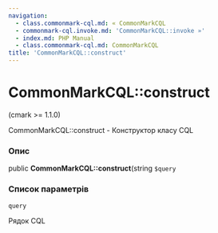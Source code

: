 ```yaml
---
navigation:
  - class.commonmark-cql.md: « CommonMarkCQL
  - commonmark-cql.invoke.md: 'CommonMarkCQL::invoke »'
  - index.md: PHP Manual
  - class.commonmark-cql.md: CommonMarkCQL
title: 'CommonMarkCQL::construct'
---
```

# CommonMarkCQL::construct

(cmark >= 1.1.0)

CommonMarkCQL::construct - Конструктор класу CQL

### Опис

public **CommonMarkCQL::construct**(string `$query`

### Список параметрів

`query`

Рядок CQL
